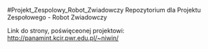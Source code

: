 #Projekt_Zespolowy_Robot_Zwiadowczy
Repozytorium dla Projektu Zespołowego - Robot Zwiadowczy

Link do strony, poświęceonej projektowi: http://panamint.kcir.pwr.edu.pl/~niwin/
